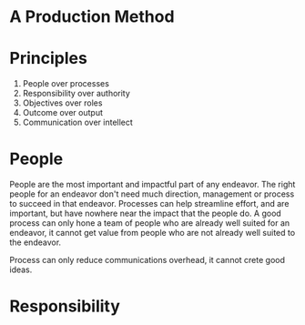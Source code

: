 # A Production Method

# Principles

1. People over processes
1. Responsibility over authority
1. Objectives over roles
1. Outcome over output
1. Communication over intellect

# People

People are the most important and impactful part of any endeavor. The right people for an endeavor don't need much direction, management or process to succeed in that endeavor. Processes can help streamline effort, and are important, but have nowhere near the impact that the people do. A good process can only hone a team of people who are already well suited for an endeavor, it cannot get value from people who are not already well suited to the endeavor.

Process can only reduce communications overhead, it cannot crete good ideas.

# Responsibility
